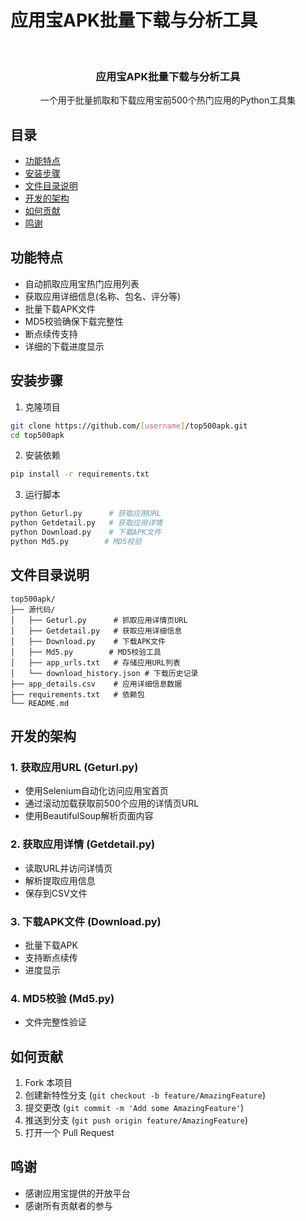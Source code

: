 # 应用宝APK批量下载与分析工具


<!-- PROJECT LOGO -->
<br />
<p align="center">
  <h3 align="center">应用宝APK批量下载与分析工具</h3>
  <p align="center">
    一个用于批量抓取和下载应用宝前500个热门应用的Python工具集
  </p>
</p>

## 目录

- [功能特点](#功能特点)
- [安装步骤](#安装步骤)
- [文件目录说明](#文件目录说明)
- [开发的架构](#开发的架构)
- [如何贡献](#如何贡献)
- [鸣谢](#鸣谢)

## 功能特点

- 自动抓取应用宝热门应用列表
- 获取应用详细信息(名称、包名、评分等)
- 批量下载APK文件
- MD5校验确保下载完整性
- 断点续传支持
- 详细的下载进度显示


## 安装步骤

1. 克隆项目
```bash
git clone https://github.com/[username]/top500apk.git
cd top500apk
```

2. 安装依赖
```bash
pip install -r requirements.txt
```

3. 运行脚本
```bash
python Geturl.py      # 获取应用URL
python Getdetail.py   # 获取应用详情
python Download.py    # 下载APK文件
python Md5.py        # MD5校验
```

## 文件目录说明

```
top500apk/
├── 源代码/
│   ├── Geturl.py      # 抓取应用详情页URL
│   ├── Getdetail.py   # 获取应用详细信息
│   ├── Download.py    # 下载APK文件
│   ├── Md5.py        # MD5校验工具
│   ├── app_urls.txt   # 存储应用URL列表
│   └── download_history.json # 下载历史记录
├── app_details.csv    # 应用详细信息数据
├── requirements.txt   # 依赖包
└── README.md
```

## 开发的架构

### 1. 获取应用URL (Geturl.py)
- 使用Selenium自动化访问应用宝首页
- 通过滚动加载获取前500个应用的详情页URL
- 使用BeautifulSoup解析页面内容

### 2. 获取应用详情 (Getdetail.py)
- 读取URL并访问详情页
- 解析提取应用信息
- 保存到CSV文件

### 3. 下载APK文件 (Download.py)
- 批量下载APK
- 支持断点续传
- 进度显示

### 4. MD5校验 (Md5.py)
- 文件完整性验证



## 如何贡献

1. Fork 本项目
2. 创建新特性分支 (`git checkout -b feature/AmazingFeature`)
3. 提交更改 (`git commit -m 'Add some AmazingFeature'`)
4. 推送到分支 (`git push origin feature/AmazingFeature`)
5. 打开一个 Pull Request


## 鸣谢

- 感谢应用宝提供的开放平台
- 感谢所有贡献者的参与
